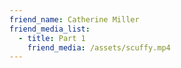 ```yaml
---
friend_name: Catherine Miller
friend_media_list:
  - title: Part 1
    friend_media: /assets/scuffy.mp4
---
```

